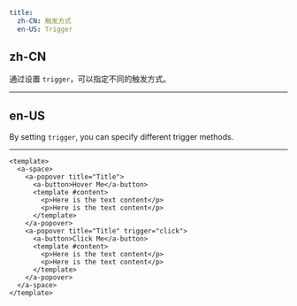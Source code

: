 ```yaml
title:
  zh-CN: 触发方式
  en-US: Trigger
```

## zh-CN

通过设置 `trigger`，可以指定不同的触发方式。

---

## en-US

By setting `trigger`, you can specify different trigger methods.

---

```vue
<template>
  <a-space>
    <a-popover title="Title">
      <a-button>Hover Me</a-button>
      <template #content>
        <p>Here is the text content</p>
        <p>Here is the text content</p>
      </template>
    </a-popover>
    <a-popover title="Title" trigger="click">
      <a-button>Click Me</a-button>
      <template #content>
        <p>Here is the text content</p>
        <p>Here is the text content</p>
      </template>
    </a-popover>
  </a-space>
</template>
```
